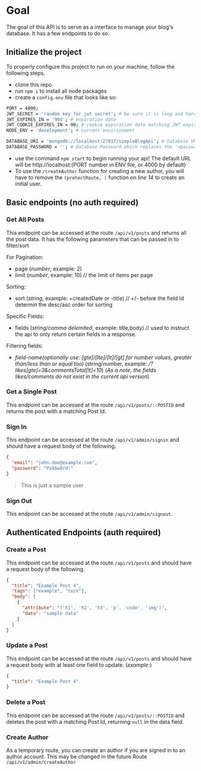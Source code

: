 # Goal

The goal of this API is to serve as a interface to manage your blog's database. It has a few endpoints to do so.

## Initialize the project

To properly configure this project to run on your machine, follow the following steps.

- clone this repo
- run `npm i` to install all node packages
- create a `config.env` file that looks like so:

```bash
PORT = 4000;
JWT_SECRET = 'random key for jwt secret'; # be sure it is long and hard to guess
JWT_EXPIRES_IN = '90d'; # expiration date
JWT_COOKIE_EXPIRES_IN = 90; # cookie expiration date matching JWT expiration date
NODE_ENV = 'development'; # current envirionment

DATABASE_URI = 'mongodb://localhost:27017/simpleBlogApi'; # Database URI for mongodb, this placeholder is for if mongodb is hosted locally
DATABASE_PASSWORD = ''; # Database Password which replaces the '<password>' placeholder in the URI
```

- use the command `npm start` to begin running your api! The default URL will be http://localhost:(PORT number in ENV file, or 4000 by default)
- To use the `/createAuthor` function for creating a new author, you will have to remove the `(protectRoute, )` function on _line 14_ to create an initial user.

## Basic endpoints (no auth required)

### Get All Posts

This endpoint can be accessed at the route `/api/v1/posts` and returns all the post data.
It has the following parameters that can be passed in to filter/sort

For Pagination:

- page (_number_, example: 2)
- limit (_number_, example: 10) // the limit of items per page

Sorting:

- sort (_string_, example: +createdDate or -title) // +/- before the field Id determin the desc/asc order for sorting

Specific Fields:

- fields (_string/comma delemited_, example: title,body) // used to instruct the api to only return certain fields in a response.

Filtering fields:

- _field-name(optionally use: [gte]/[lte]/[lt]/[gt] for number values, greater than/less than or equal too)_ (string/number, example: _/?likes[gte]=3&commentsTotal[lt]=10_)
  (_As a note, the fields likes/comments do not exist in the current api version_)

### Get a Single Post

This endpoint can be accessed at the route `/api/v1/posts/::POSTID` and returns the post with a matching Post Id.

### Sign In

This endpoint can be accessed at the route `/api/v1/admin/signin` and should have a request body of the following.

```json
{
  "email": "john.doe@example.com",
  "password": "Pa$$w0rd!"
}
```

> This is just a sample user

### Sign Out

This endpoint can be accessed at the route `/api/v1/admin/signout`.

## Authenticated Endpoints (auth required)

### Create a Post

This endpoint can be accessed at the route `/api/v1/posts` and should have a request body of the following.

```json
{
  "title": "Example Post 4",
  "tags": ["example", "test"],
  "body": [
    {
      "attribute": "('h1', 'h2', 'h3', 'p', 'code', 'img')",
      "data": "sample data"
    }
  ]
}
```

### Update a Post

This endpoint can be accessed at the route `/api/v1/posts` and should have a request body with at least one field to update.
(_example:_)

```json
{
  "title": "Example Post 4"
}
```

### Delete a Post

This endpoint can be accessed at the route `/api/v1/posts/::POSTID` and deletes the post with a matching Post Id, returning `null` in the data field.

### Create Author

As a temporary route, you can create an author if you are signed in to an author account. This may be changed in the future
Route `/api/v1/admin/createAuthor`
